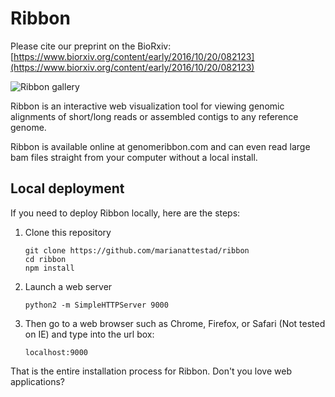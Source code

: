 # Ribbon

Please cite our preprint on the BioRxiv: [https://www.biorxiv.org/content/early/2016/10/20/082123](https://www.biorxiv.org/content/early/2016/10/20/082123)

![Ribbon gallery](/images/gallery.png)

Ribbon is an interactive web visualization tool for viewing genomic alignments of short/long reads or assembled contigs to any reference genome. 

Ribbon is available online at genomeribbon.com and can even read large bam files straight from your computer without a local install. 

## Local deployment
If you need to deploy Ribbon locally, here are the steps:

1. Clone this repository

   ```
   git clone https://github.com/marianattestad/ribbon
   cd ribbon
   npm install
   ```

2. Launch a web server

   ```
   python2 -m SimpleHTTPServer 9000
   ```

3. Then go to a web browser such as Chrome, Firefox, or Safari (Not tested on IE) and type into the url box:

   ```
   localhost:9000
   ```

That is the entire installation process for Ribbon. Don't you love web applications?
